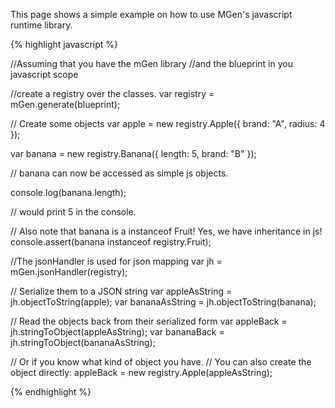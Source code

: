---
---

This page shows a simple example on how to use MGen's javascript runtime library.

{% highlight javascript %}

//Assuming that you have the mGen library 
//and the blueprint in you javascript scope

//create a registry over the classes.
var registry = mGen.generate(blueprint);

// Create some objects
var apple = new registry.Apple({
	brand: "A",
	radius: 4
});

var banana = new registry.Banana({
	length: 5,
	brand: "B"
});

// banana can now be accessed as simple js objects.

console.log(banana.length);

// would print 5 in the console.

// Also note that banana is a instanceof Fruit! Yes, we have inheritance in js!
console.assert(banana instanceof registry.Fruit);

//The jsonHandler is used for json mapping
var jh = mGen.jsonHandler(registry);

// Serialize them to a JSON string
var appleAsString = jh.objectToString(apple);
var bananaAsString = jh.objectToString(banana);

// Read the objects back from their serialized form
var appleBack = jh.stringToObject(appleAsString);
var bananaBack = jh.stringToObject(bananaAsString);

// Or if you know what kind of object you have.
// You can also create the object directly:
appleBack = new registry.Apple(appleAsString);

{% endhighlight  %}
